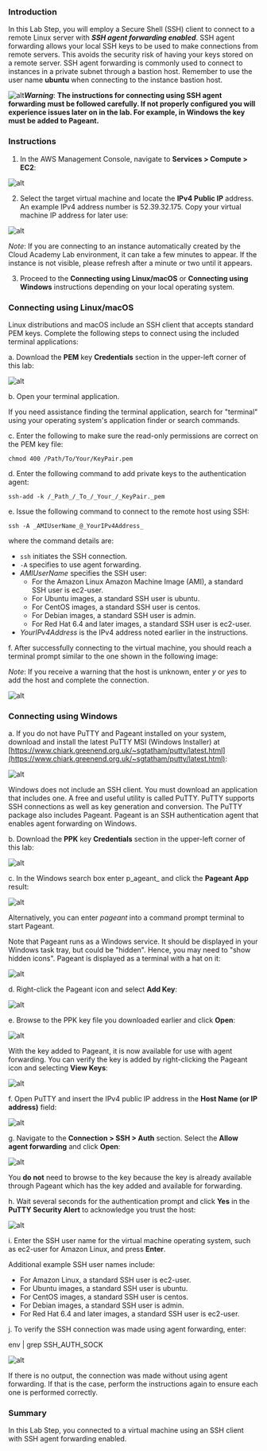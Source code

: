 ### Introduction

In this Lab Step, you will employ a Secure Shell (SSH) client to connect to a remote Linux server with  **_SSH agent forwarding enabled_**. SSH agent forwarding allows your local SSH keys to be used to make connections from remote servers. This avoids the security risk of having your keys stored on a remote server. SSH agent forwarding is commonly used to connect to instances in a private subnet through a bastion host. Remember to use the user name  **ubuntu**  when connecting to the instance bastion host.

![alt](https://assets.cloudacademy.com/bakery/media/uploads/blobid0-52a5e715-8fb3-409f-bfbb-7c60514ba452.png)**_Warning_**:  **The instructions for connecting using SSH agent forwarding must be followed carefully. If not properly configured you will experience issues later on in the lab. For example,  in Windows the key must be added to Pageant.**

### Instructions

1. In the AWS Management Console, navigate to **Services > Compute > EC2**:

![alt](https://assets.cloudacademy.com/bakery/media/uploads/blobid1-4657091f-f721-4522-9c3f-c72d8099f0a5.png)

2. Select the target virtual machine and locate the **IPv4 Public IP** address. An example IPv4 address number is 52.39.32.175. Copy your virtual machine IP address for later use:

![alt](https://assets.cloudacademy.com/bakery/media/uploads/blobid3-abd52ee9-37cb-4050-8e16-fb8919aaa316.png)

_Note_: If you are connecting to an instance automatically created by the Cloud Academy Lab environment, it can take a few minutes to appear. If the instance is not visible, please refresh after a minute or two until it appears.

3. Proceed to the **Connecting using Linux/macOS** or **Connecting using Windows** instructions depending on your local operating system.

### Connecting using Linux/macOS

Linux distributions and macOS include an SSH client that accepts standard PEM keys. Complete the following steps to connect using the included terminal applications:

a. Download the  **PEM**  key  **Credentials** section in the upper-left corner of this lab:

![alt](https://assets.cloudacademy.com/bakery/media/uploads/blobid1-be259222-1a8d-4738-9638-c41825a1155a.png)

b. Open your terminal application.

If you need assistance finding the terminal application, search for "terminal" using your operating system's application finder or search commands.

c. Enter the following to make sure the read-only permissions are correct on the PEM key file:
```
chmod 400 /Path/To/Your/KeyPair.pem
```
d. Enter the following command to add private keys to the authentication agent:
```
ssh-add -k /_Path_/_To_/_Your_/_KeyPair._pem
```
e. Issue the following command to connect to the remote host using SSH:
```
ssh -A _AMIUserName_@_YourIPv4Address_
```
where the command details are:

-   `ssh`  initiates the SSH connection.
-   `-A`  specifies to use agent forwarding.
-   _AMIUserName_ specifies the SSH user:
    -   For the Amazon Linux Amazon Machine Image (AMI), a standard SSH user is ec2-user.
    -   For Ubuntu images, a standard SSH user is ubuntu.
    -   For CentOS images, a standard SSH user is centos.
    -   For Debian images, a standard SSH user is admin.
    -   For Red Hat 6.4 and later images, a standard SSH user is ec2-user.
-   _YourIPv4Address_ is the IPv4 address noted earlier in the instructions.

f. After successfully connecting to the virtual machine, you should reach a terminal prompt similar to the one shown in the following image:

_Note_: If you receive a warning that the host is unknown, enter  _y_  or  _yes_  to add the host and complete the connection.

![alt](https://assets.cloudacademy.com/bakery/media/uploads/blobid5-cbc3b720-f479-4142-bb16-380a2bf5a2e2.png)

### Connecting using Windows

a. If you do not have PuTTY and Pageant installed on your system, download and install the latest PuTTY MSI (Windows Installer) at [https://www.chiark.greenend.org.uk/~sgtatham/putty/latest.html](https://www.chiark.greenend.org.uk/~sgtatham/putty/latest.html):

![alt](https://assets.cloudacademy.com/bakery/media/uploads/blobid2-d47289b5-43f2-44bc-8ba9-2222bb4f17b6.png)

Windows does not include an SSH client. You must download an application that includes one. A free and useful utility is called PuTTY. PuTTY supports SSH connections as well as key generation and conversion. The PuTTY package also includes Pageant. Pageant is an SSH authentication agent that enables agent forwarding on Windows.

b. Download the **PPK** key **Credentials** section in the upper-left corner of this lab:

![alt](https://assets.cloudacademy.com/bakery/media/uploads/blobid3-3234a018-cd47-4b72-8fa2-e4f7c47108b8.png)

c. In the Windows search box enter p_ageant_  and click the **Pageant App**  result:

![alt](https://assets.cloudacademy.com/bakery/media/uploads/blobid12-9f7dde0e-f0b9-4325-b589-c31c6b6cbc9a.png)

Alternatively, you can enter  _pageant_  into a command prompt terminal to start Pageant.

Note that Pageant runs as a Windows service. It should be displayed in your Windows task tray, but could be "hidden". Hence, you may need to "show hidden icons". Pageant is displayed as a terminal with a hat on it:

![alt](https://assets.cloudacademy.com/bakery/media/uploads/blobid5-47a2a6b1-3e41-4969-8638-a6247dd55157.png)

d. Right-click the Pageant icon and select **Add Key**:

![alt](https://assets.cloudacademy.com/bakery/media/uploads/blobid6-f83fb74c-a96f-41b8-99b1-2e39c8709bcc.png)

e. Browse to the PPK key file you downloaded earlier and click  **Open**:

![alt](https://assets.cloudacademy.com/bakery/media/uploads/blobid10-dfe62397-98fe-492a-a72a-3e96d248459a.png)

With the key added to Pageant, it is now available for use with agent forwarding. You can verify the key is added by right-clicking the Pageant icon and selecting **View Keys**:

![alt](https://assets.cloudacademy.com/bakery/media/uploads/blobid11-ac3a4137-95d2-492a-8fad-189049014743.png)

f. Open PuTTY and insert the IPv4 public IP address in the **Host Name (or IP address)** field:

![alt](https://assets.cloudacademy.com/bakery/media/uploads/blobid8-b7b9cff0-0e27-439d-a31a-69e4a0591c30.png)

g. Navigate to the **Connection > SSH > Auth** section. Select the  **Allow agent forwarding** and click **Open**:

![alt](https://assets.cloudacademy.com/bakery/media/uploads/blobid1-a4c30ebc-021c-4b9d-9430-887814ea7569.png)

You  **do not**  need to browse to the key  because the key is already available through Pageant which has the key added and available for forwarding.

h. Wait several seconds for the authentication prompt and click  **Yes** in the  **PuTTY Security Alert** to acknowledge you trust the host:

![alt](https://assets.cloudacademy.com/bakery/media/uploads/blobid0-4ee67840-d2ca-4a6e-9582-0e82cc39081c.png)

i. Enter the SSH user name for the virtual machine operating system, such as ec2-user for Amazon Linux, and press **Enter**.

Additional example SSH user names include:

-   For Amazon Linux, a standard SSH user is ec2-user.
-   For Ubuntu images, a standard SSH user is ubuntu.
-   For CentOS images, a standard SSH user is centos.
-   For Debian images, a standard SSH user is admin.
-   For Red Hat 6.4 and later images, a standard SSH user is ec2-user.

j. To verify the SSH connection was made using agent forwarding, enter:

env | grep SSH_AUTH_SOCK 

![alt](https://assets.cloudacademy.com/bakery/media/uploads/blobid1-b39935d4-a022-4148-9390-3905927ecaca.png)

If there is no output, the connection was made without using agent forwarding. If that is the case, perform the instructions again to ensure each one is performed correctly.

### Summary

In this Lab Step, you connected to a virtual machine using an SSH client with SSH agent forwarding enabled.
